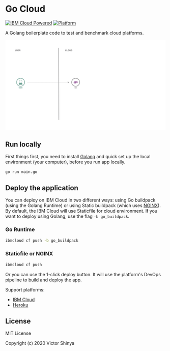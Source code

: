 # Go Cloud

[![IBM Cloud Powered](https://img.shields.io/badge/IBM%20Cloud-powered-blue.svg)](https://cloud.ibm.com)
[![Platform](https://img.shields.io/badge/platform-golang-lightgrey.svg?style=flat)](https://developer.ibm.com/?s=golang/)

A Golang boilerplate code to test and benchmark cloud platforms.

![Architecture Design](doc/source/images/architecture.jpeg)

## Run locally

First things first, you need to install [Golang](https://golang.org) and quick set up the local environment (your computer), before you run app locally.

```sh
go run main.go
```

## Deploy the application

You can deploy on IBM Cloud in two different ways: using Go buildpack (using the Golang Runtime) or using Static buildpack (which uses [NGINX](https://www.nginx.com)). By default, the IBM Cloud will use Staticfile for cloud environment. If you want to deploy using Golang, use the flag `-b go_buildpack`.

### Go Runtime

```sh
ibmcloud cf push -b go_buildpack
```

### Staticfile or NGINX

```sh
ibmcloud cf push
```

Or you can use the 1-click deploy button. It will use the platform's DevOps pipeline to build and deploy the app.

Support platforms:

- [IBM Cloud](https://cloud.ibm.com/devops/setup/deploy?repository=https://github.com/victorshinya/go-cloud)
- [Heroku](https://heroku.com/deploy?template=https://github.com/victorshinya/go-cloud/tree/master)

## License

MIT License

Copyright (c) 2020 Victor Shinya
